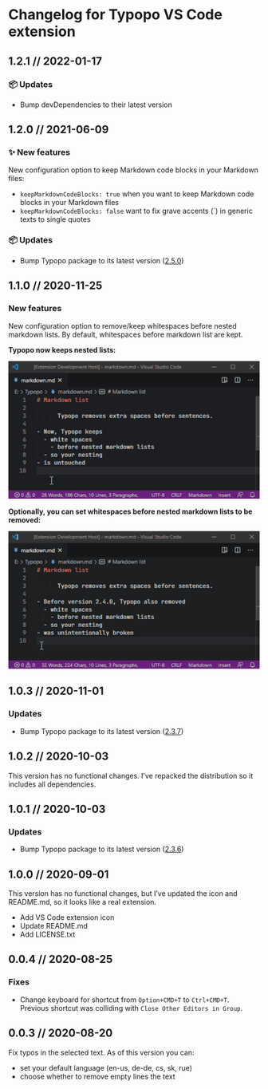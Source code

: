 # Changelog for Typopo VS Code extension

## 1.2.1 // 2022-01-17

### 📦️ Updates
- Bump devDependencies to their latest version



## 1.2.0 // 2021-06-09

### ✨ New features
New configuration option to keep Markdown code blocks in your Markdown files:
- `keepMarkdownCodeBlocks: true` when you want to keep Markdown code blocks in your Markdown files
- `keepMarkdownCodeBlocks: false` want to fix grave accents (`) in generic texts to single quotes 


### 📦️ Updates
- Bump Typopo package to its latest version ([2.5.0](https://github.com/surfinzap/typopo/releases/tag/2%2F5%2F0))




## 1.1.0 // 2020-11-25
### New features
New configuration option to remove/keep whitespaces before nested markdown lists. By default, whitespaces before markdown list are kept.

**Typopo now keeps nested lists:**

![Typopo keeps nested lists](assets/typopo-keeps-nested-lists.gif "Typopo keeps nested lists")

**Optionally, you can set whitespaces before nested markdown lists to be removed:**

![Typopo removes nested lists](assets/typopo-removes-nested-lists.gif "Typopo removes nested lists")





## 1.0.3 // 2020-11-01
### Updates
- Bump Typopo package to its latest version ([2.3.7](https://github.com/surfinzap/typopo/releases/tag/2%2F3%2F7))



## 1.0.2 // 2020-10-03
This version has no functional changes. I’ve repacked the distribution so it includes all dependencies.



## 1.0.1 // 2020-10-03
### Updates
- Bump Typopo package to its latest version ([2.3.6](https://github.com/surfinzap/typopo/releases/tag/2%2F3%2F6))



## 1.0.0 // 2020-09-01
This version has no functional changes, but I’ve updated the icon and README.md, so it looks like a real extension.
- Add VS Code extension icon
- Update README.md 
- Add LICENSE.txt



## 0.0.4 // 2020-08-25

### Fixes
- Change keyboard for shortcut from `Option+CMD+T` to `Ctrl+CMD+T`. Previous shortcut was colliding with `Close Other Editors in Group`.



## 0.0.3 // 2020-08-20
Fix typos in the selected text. As of this version you can:
- set your default language (en-us, de-de, cs, sk, rue)
- choose whether to remove empty lines the text